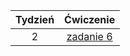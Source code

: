 |Tydzień | Ćwiczenie |
| :---: | :---: |
|2  | [zadanie 6](https://github.com/sebastianbakala/pp2-functions/blob/LAB-PP2/cw2/zad6) |
